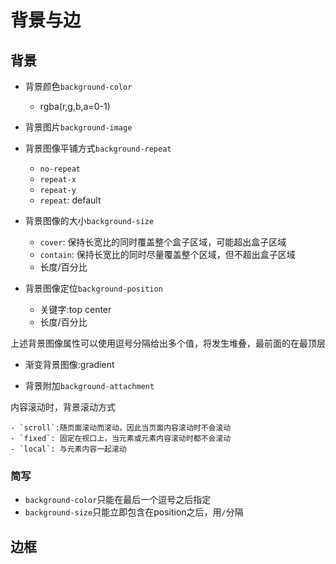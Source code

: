 # 背景与边

## 背景

- 背景颜色`background-color`

  - rgba(r,g,b,a=0-1)

- 背景图片`background-image`

- 背景图像平铺方式`background-repeat`

  - `no-repeat`
  - `repeat-x`
  - `repeat-y`
  - `repeat`: default

- 背景图像的大小`background-size`

  - `cover`: 保持长宽比的同时覆盖整个盒子区域，可能超出盒子区域
  - `contain`: 保持长宽比的同时尽量覆盖整个区域，但不超出盒子区域
  - 长度/百分比

- 背景图像定位`background-position`

    - 关键字:top center
    - 长度/百分比

上述背景图像属性可以使用逗号分隔给出多个值，将发生堆叠，最前面的在最顶层

- 渐变背景图像:gradient

- 背景附加`background-attachment`

内容滚动时，背景滚动方式

    - `scroll`:随页面滚动而滚动，因此当页面内容滚动时不会滚动
    - `fixed`: 固定在视口上，当元素或元素内容滚动时都不会滚动
    - `local`: 与元素内容一起滚动


### 简写

- `background-color`只能在最后一个逗号之后指定
- `background-size`只能立即包含在position之后，用`/`分隔


## 边框


